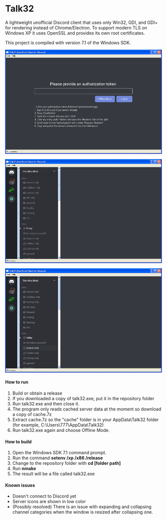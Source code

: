 # Talk32
A lightweight unofficial Discord client that uses only Win32, GDI, and GDI+ for rendering instead of Chrome/Electron. To support modern TLS on Windows XP it uses OpenSSL and provides its own root certificates.

This project is compiled with version 7.1 of the Windows SDK.

![Screenshot 1](docs/screenshot1.webp)

![Screenshot 2](docs/screenshot2.webp)

![Screenshot 2 with font smoothing](docs/screenshot2_smoothed.webp)

#### How to run
1. Build or obtain a release
2. If you downloaded a copy of talk32.exe, put it in the repository folder
3. Run talk32.exe and then close it.
4. The program only reads cached server data at the moment so download a copy of cache.7z
5. Extract cache.7z so the "cache" folder is in your AppData\Talk32 folder (for example, C:\Users\777\AppData\Talk32)
6. Run talk32.exe again and choose Offline Mode.

#### How to build
1. Open the Windows SDK 7.1 command prompt.
2. Run the command **setenv /xp /x86 /release**
3. Change to the repository folder with **cd [folder path]**
4. Run **nmake**
5. The result will be a file called talk32.exe

#### Known issues
- Doesn't connect to Discord yet
- Server icons are shown in low color
- (Possibly resolved) There is an issue with expanding and collapsing channel categories when the window is resized after collapsing one.